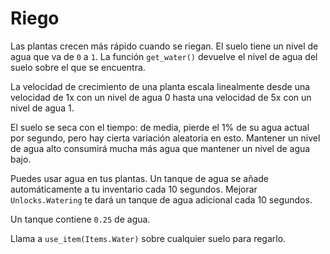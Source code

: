 # Riego
Las plantas crecen más rápido cuando se riegan. El suelo tiene un nivel de agua que va de `0` a `1`.
La función `get_water()` devuelve el nivel de agua del suelo sobre el que se encuentra.

La velocidad de crecimiento de una planta escala linealmente desde una velocidad de 1x con un nivel de agua 0 hasta una velocidad de 5x con un nivel de agua 1.

El suelo se seca con el tiempo: de media, pierde el 1% de su agua actual por segundo, pero hay cierta variación aleatoria en esto. Mantener un nivel de agua alto consumirá mucha más agua que mantener un nivel de agua bajo.

Puedes usar agua en tus plantas. Un tanque de agua se añade automáticamente a tu inventario cada 10 segundos.
Mejorar `Unlocks.Watering` te dará un tanque de agua adicional cada 10 segundos.

Un tanque contiene `0.25` de agua.

Llama a `use_item(Items.Water)` sobre cualquier suelo para regarlo.